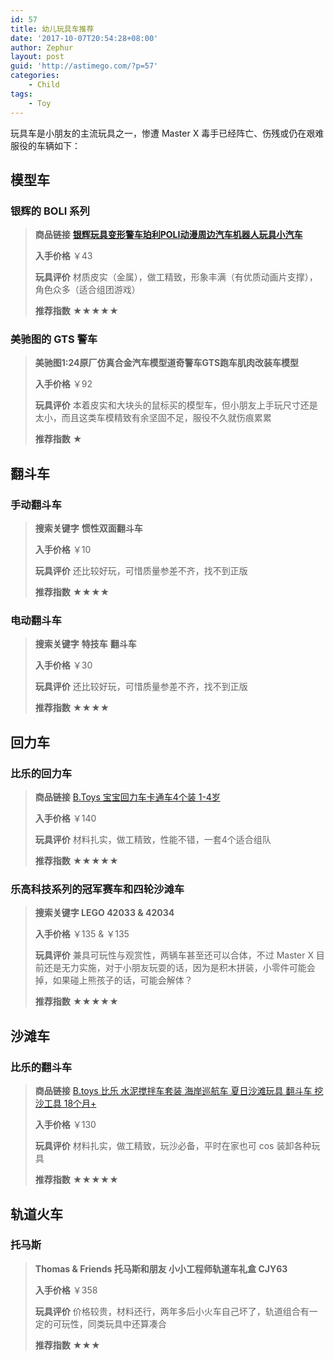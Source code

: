 ```yaml
---
id: 57
title: 幼儿玩具车推荐
date: '2017-10-07T20:54:28+08:00'
author: Zephur
layout: post
guid: 'http://astimego.com/?p=57'
categories:
    - Child
tags:
    - Toy
---
```


玩具车是小朋友的主流玩具之一，惨遭 Master X 毒手已经阵亡、伤残或仍在艰难服役的车辆如下：

<!-- more -->

## 模型车

### 银辉的 BOLI 系列

> **商品链接** [**银辉玩具变形警车珀利POLI动漫周边汽车机器人玩具小汽车**](https://item.jd.com/1358512.html?dist=jd)
> 
> **入手价格** ￥43
> 
> **玩具评价** 材质皮实（金属），做工精致，形象丰满（有优质动画片支撑），角色众多（适合组团游戏）
> 
> **推荐指数** ★★★★★

### 美驰图的 GTS 警车

> **美驰图1:24原厂仿真合金汽车模型道奇警车GTS跑车肌肉改装车模型**
> 
> **入手价格** ￥92
> 
> **玩具评价** 本着皮实和大块头的鼠标买的模型车，但小朋友上手玩尺寸还是太小，而且这类车模精致有余坚固不足，服役不久就伤痕累累
> 
> **推荐指数** ★

## 翻斗车

### 手动翻斗车

> **搜索关键字** **惯性双面翻斗车**
> 
> **入手价格** ￥10
> 
> **玩具评价** 还比较好玩，可惜质量参差不齐，找不到正版
> 
> **推荐指数** ★★★★

### 电动翻斗车

> **搜索关键字** **特技车** **翻斗车**
> 
> **入手价格** ￥30
> 
> **玩具评价** 还比较好玩，可惜质量参差不齐，找不到正版
> 
> **推荐指数** ★★★★

## 回力车

### 比乐的回力车

> **商品链接** [B.Toys 宝宝回力车卡通车4个装 1-4岁](https://www.amazon.cn/gp/product/B0080AHHBM/ref=oh_aui_detailpage_o00_s00?ie=UTF8&psc=1)
> 
> **入手价格** ￥140
> 
> **玩具评价** 材料扎实，做工精致，性能不错，一套4个适合组队
> 
> **推荐指数** ★★★★★

### 乐高科技系列的冠军赛车和四轮沙滩车

> **搜索关键字 LEGO 42033 &amp; 42034**
> 
> **入手价格** ￥135 &amp; ￥135
> 
> **玩具评价** 兼具可玩性与观赏性，两辆车甚至还可以合体，不过 Master X 目前还是无力实施，对于小朋友玩耍的话，因为是积木拼装，小零件可能会掉，如果碰上熊孩子的话，可能会解体？
> 
> **推荐指数** ★★★★★

## 沙滩车

### 比乐的翻斗车

> **商品链接** [B.toys 比乐 水泥搅拌车套装 海岸巡航车 夏日沙滩玩具 翻斗车 挖沙工具 18个月+](https://item.jd.com/13532681399.html)
> 
> **入手价格** ￥130
> 
> **玩具评价** 材料扎实，做工精致，玩沙必备，平时在家也可 cos 装卸各种玩具
> 
> **推荐指数** ★★★★★

## 轨道火车

### 托马斯

> **Thomas &amp; Friends 托马斯和朋友 小小工程师轨道车礼盒 CJY63**
> 
> **入手价格** ￥358
> 
> **玩具评价** 价格较贵，材料还行，两年多后小火车自己坏了，轨道组合有一定的可玩性，同类玩具中还算凑合
> 
> **推荐指数** ★★★